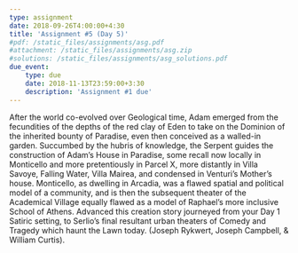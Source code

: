 ```yaml
---
type: assignment
date: 2018-09-26T4:00:00+4:30
title: 'Assignment #5 (Day 5)'
#pdf: /static_files/assignments/asg.pdf
#attachment: /static_files/assignments/asg.zip
#solutions: /static_files/assignments/asg_solutions.pdf
due_event: 
    type: due
    date: 2018-11-13T23:59:00+3:30
    description: 'Assignment #1 due'
---
```

After the world co-evolved over Geological time, Adam emerged from the fecundities of the depths of the red clay of Eden to take on the Dominion of the inherited bounty of Paradise, even then conceived as a walled-in garden. Succumbed by the hubris of knowledge, the Serpent guides the construction of Adam’s House in Paradise, some recall now locally in Monticello and more pretentiously in Parcel X, more distantly in Villa Savoye, Falling Water, Villa Mairea, and condensed in Venturi’s Mother’s house. Monticello, as dwelling in Arcadia, was a flawed spatial and political model of a community, and is then the subsequent theater of the Academical Village equally flawed as a model of Raphael’s more inclusive School of Athens. Advanced this creation story journeyed from your Day 1 Satiric setting, to Serlio’s final resultant urban theaters of Comedy and Tragedy which haunt the Lawn today.
(Joseph Rykwert, Joseph Campbell, & William Curtis).